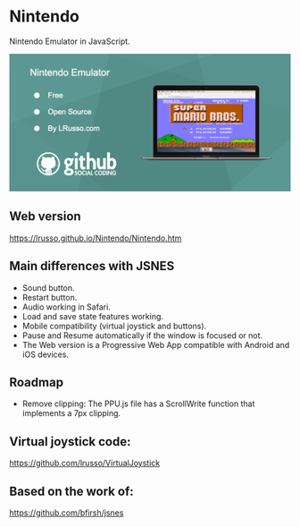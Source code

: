 # Nintendo

Nintendo Emulator in JavaScript.

![alt screenshot](https://raw.githubusercontent.com/lrusso/Nintendo/master/Nintendo.png)

## Web version

https://lrusso.github.io/Nintendo/Nintendo.htm

## Main differences with JSNES

* Sound button.
* Restart button.
* Audio working in Safari.
* Load and save state features working.
* Mobile compatibility (virtual joystick and buttons).
* Pause and Resume automatically if the window is focused or not.
* The Web version is a Progressive Web App compatible with Android and iOS devices.

## Roadmap

* Remove clipping: The PPU.js file has a ScrollWrite function that implements a 7px clipping.

## Virtual joystick code:

https://github.com/lrusso/VirtualJoystick

## Based on the work of:

https://github.com/bfirsh/jsnes
